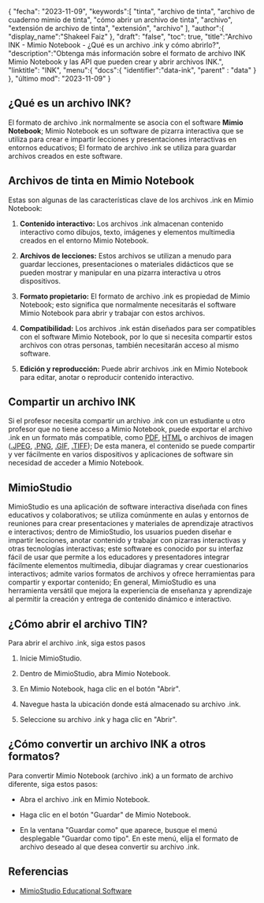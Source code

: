 {
"fecha": "2023-11-09",
   "keywords":[
"tinta",
"archivo de tinta",
"archivo de cuaderno mimio de tinta",
"cómo abrir un archivo de tinta",
"archivo",
"extensión de archivo de tinta",
"extensión",
"archivo"
],
   "author":{
"display_name":"Shakeel Faiz"
},
"draft": "false",
"toc": true,
"title":"Archivo INK - Mimio Notebook - ¿Qué es un archivo .ink y cómo abrirlo?",
   "description":"Obtenga más información sobre el formato de archivo INK Mimio Notebook y las API que pueden crear y abrir archivos INK.",
"linktitle": "INK",
   "menu":{
      "docs":{
         "identifier":"data-ink",
"parent" : "data"
}
},
"último mod": "2023-11-09"
}

## ¿Qué es un archivo INK?

El formato de archivo .ink normalmente se asocia con el software **Mimio Notebook**; Mimio Notebook es un software de pizarra interactiva que se utiliza para crear e impartir lecciones y presentaciones interactivas en entornos educativos; El formato de archivo .ink se utiliza para guardar archivos creados en este software.

## Archivos de tinta en Mimio Notebook

Estas son algunas de las características clave de los archivos .ink en Mimio Notebook:

1. **Contenido interactivo:** Los archivos .ink almacenan contenido interactivo como dibujos, texto, imágenes y elementos multimedia creados en el entorno Mimio Notebook.
    








2. **Archivos de lecciones:** Estos archivos se utilizan a menudo para guardar lecciones, presentaciones o materiales didácticos que se pueden mostrar y manipular en una pizarra interactiva u otros dispositivos.
    








3. **Formato propietario:** El formato de archivo .ink es propiedad de Mimio Notebook; esto significa que normalmente necesitarás el software Mimio Notebook para abrir y trabajar con estos archivos.
    








4. **Compatibilidad:** Los archivos .ink están diseñados para ser compatibles con el software Mimio Notebook, por lo que si necesita compartir estos archivos con otras personas, también necesitarán acceso al mismo software.
    








5. **Edición y reproducción:** Puede abrir archivos .ink en Mimio Notebook para editar, anotar o reproducir contenido interactivo.

## Compartir un archivo INK

Si el profesor necesita compartir un archivo .ink con un estudiante u otro profesor que no tiene acceso a Mimio Notebook, puede exportar el archivo .ink en un formato más compatible, como [PDF](/es/pdf/), [HTML](/es/web/html/) o archivos de imagen ([.JPEG](/es/image/jpeg/), [.PNG](/es/image/png/), [.GIF](/es/image/gif/), [.TIFF](/es/image/tiff/)); De esta manera, el contenido se puede compartir y ver fácilmente en varios dispositivos y aplicaciones de software sin necesidad de acceder a Mimio Notebook.

## MimioStudio

MimioStudio es una aplicación de software interactiva diseñada con fines educativos y colaborativos; se utiliza comúnmente en aulas y entornos de reuniones para crear presentaciones y materiales de aprendizaje atractivos e interactivos; dentro de MimioStudio, los usuarios pueden diseñar e impartir lecciones, anotar contenido y trabajar con pizarras interactivas y otras tecnologías interactivas; este software es conocido por su interfaz fácil de usar que permite a los educadores y presentadores integrar fácilmente elementos multimedia, dibujar diagramas y crear cuestionarios interactivos; admite varios formatos de archivos y ofrece herramientas para compartir y exportar contenido; En general, MimioStudio es una herramienta versátil que mejora la experiencia de enseñanza y aprendizaje al permitir la creación y entrega de contenido dinámico e interactivo.

## ¿Cómo abrir el archivo TIN?

Para abrir el archivo .ink, siga estos pasos

1. Inicie MimioStudio.
    








2. Dentro de MimioStudio, abra Mimio Notebook.
    








3. En Mimio Notebook, haga clic en el botón "Abrir".
    








4. Navegue hasta la ubicación donde está almacenado su archivo .ink.
    








5. Seleccione su archivo .ink y haga clic en "Abrir".

## ¿Cómo convertir un archivo INK a otros formatos?

Para convertir Mimio Notebook (archivo .ink) a un formato de archivo diferente, siga estos pasos:

- Abra el archivo .ink en Mimio Notebook.

- Haga clic en el botón "Guardar" de Mimio Notebook.

- En la ventana "Guardar como" que aparece, busque el menú desplegable "Guardar como tipo". En este menú, elija el formato de archivo deseado al que desea convertir su archivo .ink.

## Referencias
* [MimioStudio Educational Software](https://boxlight.com/products/apps-for-the-classroom/mimiostudio-educational-software)
